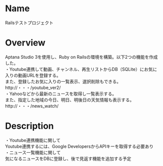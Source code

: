 # Name

Railsテストプロジェクト

# Overview
Aptana Studio 3を使用し、Ruby on Railsの環境を構築。以下2つの機能を作成した。  
・Youtube連携して動画、チャンネル、再生リストからDB（SQLite）にお気に入りの動画URLを登録する。  
また、登録したお気に入りの一覧表示、選択削除もできる。  
http://・・・/youtube_ver2/  
・Yahooなどから最新のニュースを取得し一覧表示する。  
また、指定した地域の今日、明日、明後日の天気情報も表示する。  
http://・・・/news_watch/  

# Description
・Youtube連携機能に関して  
Youtube連携するには、Google DevelopersからAPIキーを取得する必要あり  
・ニュース一覧機能に関して  
気になるニュースをDBに登録し、後で見返す機能を追加する予定  
